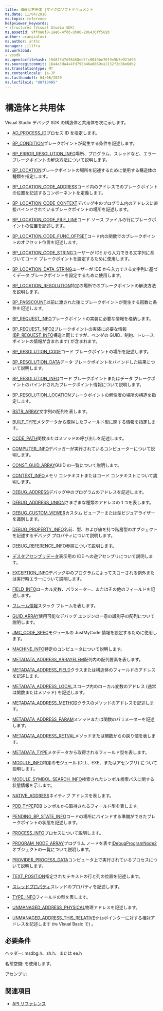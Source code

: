 ```yaml
---
title: 構造と共用体 |マイクロソフトドキュメント
ms.date: 11/04/2016
ms.topic: reference
helpviewer_keywords:
- structures [Visual Studio SDK]
ms.assetid: 9ff0a8f8-1ee6-4fdd-8b80-206436ff589b
author: acangialosi
ms.author: anthc
manager: jillfra
ms.workload:
- vssdk
ms.openlocfilehash: 19d8f547d98488edffc6049be7619e5b5e921d93
ms.sourcegitcommit: 16a4a5da4a4fd795b46a0869ca2152f2d36e6db2
ms.translationtype: MT
ms.contentlocale: ja-JP
ms.lasthandoff: 04/06/2020
ms.locfileid: "80713495"
---
```

# <a name="structures-and-unions"></a>構造体と共用体
Visual Studio デバッグ SDK の構造体と共用体を次に示します。

- [AD_PROCESS_ID](../../../extensibility/debugger/reference/ad-process-id.md)プロセス ID を指定します。

- [BP_CONDITION](../../../extensibility/debugger/reference/bp-condition.md)ブレークポイントが発生する条件を記述します。

- [BP_ERROR_RESOLUTION_INFO](../../../extensibility/debugger/reference/bp-error-resolution-info.md)場所、プログラム、スレッドなど、エラー ブレークポイントの解決方法について説明します。

- [BP_LOCATION](../../../extensibility/debugger/reference/bp-location.md)ブレークポイントの場所を記述するために使用する構造体の種類を指定します。

- [BP_LOCATION_CODE_ADDRESS](../../../extensibility/debugger/reference/bp-location-code-address.md)コード内のアドレスでのブレークポイントの位置を記述するコンポーネントを定義します。

- [BP_LOCATION_CODE_CONTEXT](../../../extensibility/debugger/reference/bp-location-code-context.md)デバッグ中のプログラム内のアドレスに直接バインドされているブレークポイントの場所を記述します。

- [BP_LOCATION_CODE_FILE_LINE](../../../extensibility/debugger/reference/bp-location-code-file-line.md)コード ソース ファイルの行にブレークポイントの位置を記述します。

- [BP_LOCATION_CODE_FUNC_OFFSET](../../../extensibility/debugger/reference/bp-location-code-func-offset.md)コード内の関数でのブレークポイントのオフセット位置を記述します。

- [BP_LOCATION_CODE_STRING](../../../extensibility/debugger/reference/bp-location-code-string.md)ユーザーが IDE から入力できる文字列に基づいてコード ブレークポイントを設定するために使用します。

- [BP_LOCATION_DATA_STRING](../../../extensibility/debugger/reference/bp-location-data-string.md)ユーザーが IDE から入力できる文字列に基づくデータ ブレークポイントを設定するために使用します。

- [BP_LOCATION_RESOLUTION](../../../extensibility/debugger/reference/bp-location-resolution.md)特定の場所でのブレークポイントの解決方法を説明します。

- [BP_PASSCOUNT](../../../extensibility/debugger/reference/bp-passcount.md)以前に渡された後にブレークポイントが発生する回数と条件を記述します。

- [BP_REQUEST_INFO](../../../extensibility/debugger/reference/bp-request-info.md)ブレークポイントの実装に必要な情報を格納します。

- [BP_REQUEST_INFO2](../../../extensibility/debugger/reference/bp-request-info2.md)ブレークポイントの実装に必要な情報[(BP_REQUEST_INFO](../../../extensibility/debugger/reference/bp-request-info.md)構造と同じですが、ベンダの GUID、制約、トレース ポイントの情報が含まれます) が含まれます。

- [BP_RESOLUTION_CODE](../../../extensibility/debugger/reference/bp-resolution-code.md)コード ブレークポイントの場所を記述します。

- [BP_RESOLUTION_DATA](../../../extensibility/debugger/reference/bp-resolution-data.md)データ ブレークポイントをバインドした結果について説明します。

- [BP_RESOLUTION_INFO](../../../extensibility/debugger/reference/bp-resolution-info.md)コード ブレークポイントまたはデータ ブレークポイントのバインドされたブレークポイント情報について説明します。

- [BP_RESOLUTION_LOCATION](../../../extensibility/debugger/reference/bp-resolution-location.md)ブレークポイントの解像度の場所の構造を指定します。

- [BSTR_ARRAY](../../../extensibility/debugger/reference/bstr-array.md)文字列の配列を表します。

- [BUILT_TYPE](../../../extensibility/debugger/reference/built-type.md)メタデータから取得したフィールド型に関する情報を指定します。

- [CODE_PATH](../../../extensibility/debugger/reference/code-path.md)関数またはメソッドの呼び出しを記述します。

- [COMPUTER_INFO](../../../extensibility/debugger/reference/computer-info.md)デバッガーが実行されているコンピューターについて説明します。

- [CONST_GUID_ARRAY](../../../extensibility/debugger/reference/const-guid-array.md)GUID の一覧について説明します。

- [CONTEXT_INFO](../../../extensibility/debugger/reference/context-info.md)メモリ コンテキストまたはコード コンテキストについて説明します。

- [DEBUG_ADDRESS](../../../extensibility/debugger/reference/debug-address.md)デバッグ中のプログラムのアドレスを記述します。

- [DEBUG_ADDRESS_UNION](../../../extensibility/debugger/reference/debug-address-union.md)さまざまな種類のアドレスの 1 つを表します。

- [DEBUG_CUSTOM_VIEWER](../../../extensibility/debugger/reference/debug-custom-viewer.md)カスタム ビューアーまたは型ビジュアライザーを識別します。

- [DEBUG_PROPERTY_INFO](../../../extensibility/debugger/reference/debug-property-info.md)名前、型、および値を持つ階層型のオブジェクトを記述するデバッグ プロパティについて説明します。

- [DEBUG_REFERENCE_INFO](../../../extensibility/debugger/reference/debug-reference-info.md)参照について説明します。

- [デスタアセンブリデータ](../../../extensibility/debugger/reference/disassemblydata.md)表示用の IDE への逆アセンブリについて説明します。

- [EXCEPTION_INFO](../../../extensibility/debugger/reference/exception-info.md)デバッグ中のプログラムによってスローされる例外または実行時エラーについて説明します。

- [FIELD_INFO](../../../extensibility/debugger/reference/field-info.md)ローカル変数、パラメーター、またはその他のフィールドを記述します。

- [フレーム情報](../../../extensibility/debugger/reference/frameinfo.md)スタック フレームを表します。

- [GUID_ARRAY](../../../extensibility/debugger/reference/guid-array.md)使用可能なデバッグ エンジンの一意の識別子の配列について説明します。

- [JMC_CODE_SPEC](../../../extensibility/debugger/reference/jmc-code-spec.md)モジュールの JustMyCode 情報を設定するために使用します。

- [MACHINE_INFO](../../../extensibility/debugger/reference/machine-info.md)特定のコンピュータについて説明します。

- [METADATA_ADDRESS_ARRAYELEM](../../../extensibility/debugger/reference/metadata-address-arrayelem.md)配列内の配列要素を表します。

- [METADATA_ADDRESS_FIELD](../../../extensibility/debugger/reference/metadata-address-field.md)クラスまたは構造体のフィールドのアドレスを記述します。

- [METADATA_ADDRESS_LOCAL](../../../extensibility/debugger/reference/metadata-address-local.md)スコープ内のローカル変数のアドレス (通常は関数またはメソッド) を記述します。

- [METADATA_ADDRESS_METHOD](../../../extensibility/debugger/reference/metadata-address-method.md)クラスのメソッドのアドレスを記述します。

- [METADATA_ADDRESS_PARAM](../../../extensibility/debugger/reference/metadata-address-param.md)メソッドまたは関数のパラメーターを記述します。

- [METADATA_ADDRESS_RETVAL](../../../extensibility/debugger/reference/metadata-address-retval.md)メソッドまたは関数からの戻り値を表します。

- [METADATA_TYPE](../../../extensibility/debugger/reference/metadata-type.md)メタデータから取得されるフィールド型を表します。

- [MODULE_INFO](../../../extensibility/debugger/reference/module-info.md)特定のモジュール (DLL、EXE、またはアセンブリ) について説明します。

- [MODULE_SYMBOL_SEARCH_INFO](../../../extensibility/debugger/reference/module-symbol-search-info.md)検索されたシンボル検索パスに関する状態情報を示します。

- [NATIVE_ADDRESS](../../../extensibility/debugger/reference/native-address.md)ネイティブ アドレスを表します。

- [PDB_TYPE](../../../extensibility/debugger/reference/pdb-type.md)PDB シンボルから取得されるフィールド型を表します。

- [PENDING_BP_STATE_INFO](../../../extensibility/debugger/reference/pending-bp-state-info.md)コードの場所にバインドする準備ができたブレークポイントの状態を記述します。

- [PROCESS_INFO](../../../extensibility/debugger/reference/process-info.md)プロセスについて説明します。

- [PROGRAM_NODE_ARRAY](../../../extensibility/debugger/reference/program-node-array.md)プログラム ノードを表す[IDebugProgramNode2](../../../extensibility/debugger/reference/idebugprogramnode2.md)オブジェクトの一覧について説明します。

- [PROVIDER_PROCESS_DATA](../../../extensibility/debugger/reference/provider-process-data.md)コンピュータ上で実行されているプロセスについて説明します。

- [TEXT_POSITION](../../../extensibility/debugger/reference/text-position.md)指定されたテキストの行と列の位置を記述します。

- [スレッドプロパティ](../../../extensibility/debugger/reference/threadproperties.md)スレッドのプロパティを記述します。

- [TYPE_INFO](../../../extensibility/debugger/reference/type-info.md)フィールドの型を表します。

- [UNMANAGED_ADDRESS_PHYSICAL](../../../extensibility/debugger/reference/unmanaged-address-physical.md)物理アドレスを記述します。

- [UNMANAGED_ADDRESS_THIS_RELATIVE](../../../extensibility/debugger/reference/unmanaged-address-this-relative.md)`this`ポインターに対する相対アドレスを記述します (`Me` Visual Basic で) 。

## <a name="requirements"></a>必要条件
 ヘッダー: msdbg.h、sh.h、または ee.h

 名前空間: を使用します。

 アセンブリ:

## <a name="see-also"></a>関連項目
- [API リファレンス](../../../extensibility/debugger/reference/api-reference-visual-studio-debugging.md)
